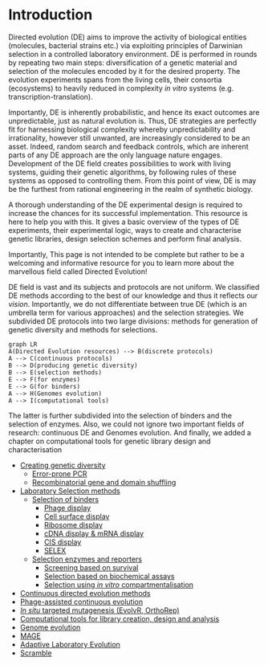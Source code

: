 # Introduction

Directed evolution (DE) aims to improve the activity of biological entities (molecules, bacterial strains etc.) via exploiting principles of Darwinian selection in a controlled laboratory environment. DE is performed in rounds by repeating two main steps: diversification of a genetic material and selection of the molecules encoded by it for the desired property. The evolution experiments spans from the living cells, their consortia (ecosystems) to heavily reduced in complexity *in vitro* systems (e.g. transcription-translation).

Importantly, DE is inherently probabilistic, and hence its exact outcomes are unpredictable, just as natural evolution is. Thus, DE strategies are perfectly fit for harnessing biological complexity whereby unpredictability and irrationality, however still unwanted, are increasingly considered to be an asset. Indeed, random search and feedback controls, which are inherent parts of any DE approach are the only language nature engages. Development of the DE field creates possibilities to work with living systems, guiding their genetic algorithms, by following rules of these systems as opposed to controlling them. From this point of view, DE is may be the furthest from rational engineering in the realm of synthetic biology.

A thorough understanding of the DE experimental design is required to increase the chances for its successful implementation. This resource is here to help you with this. It gives a basic overview of the types of DE experiments, their experimental logic, ways to create and characterise genetic libraries, design selection schemes and perform final analysis.

Importantly, This page is not intended to be complete but rather to be a welcoming and informative resource for you to learn more about the marvellous field called Directed Evolution!

DE field is vast and its subjects and protocols are not uniform. We classified DE methods according to the best of our knowledge and thus it reflects our *vision*. Importantly, we do not differentiate between true DE (which is an umbrella term for various approaches) and the selection strategies. We subdivided DE protocols into two large divisions: methods for generation of genetic diversity and methods for selections.

```mermaid
graph LR
A(Directed Evolution resources) --> B(discrete protocols)
A --> C(continuous protocols)
B --> D(producing genetic diversity)
B --> E(selection methods)
E --> F(for enzymes)
E --> G(for binders)
A --> H(Genomes evolution)
A --> I(computational tools)
```
The latter is further subdivided into the selection of binders and the selection of enzymes. Also, we could not ignore two important fields of research: continuous DE and Genomes evolution. And finally, we added  a chapter on computational tools for genetic library design and characterisation

- [Creating genetic diversity](genetic_diversity.md)
    - [Error-prone PCR](epPCR.md)
    - [Recombinatorial gene and domain shuffling](gene_shuttling.md)
- [Laboratory Selection methods](lab_selection_methods.md)
    - [Selection of binders](binders.md)
        - [Phage display](phage_display.md)
        - [Cell surface display](FACS_FADS.md)
        - [Ribosome display](ribodisplay.md)
        - [cDNA display & mRNA display](mRNAdisplay.md)
        - [CIS display](cisdisplay.md)
        - [SELEX](selex.md)
  - [Selection enzymes and reporters](enzymes.md)
    - [Screening based on survival](survival.md) 
    - [Selection based on biochemical assays](biochem.md)
    - [Selection using *in vitro* compartmentalisation](CBL.md)
- [Continuous directed evolution methods](cont_de_methods.md)
- [Phage-assisted continuous evolution](PACE_PANCE.md)
- [*In situ* targeted mutagenesis (EvolvR, OrthoRep)](insitu_mut.md)
- [Computational tools for library creation, design and analysis](computation_tools.md)
- [Genome evolution](ggenome_evolution.md)
- [MAGE](mage.md)
- [Adaptive Laboratory Evolution](ALE.md)
- [Scramble](scramble.md)




